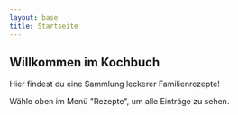 ```yaml
---
layout: base
title: Startseite
---
```


<h2>Willkommen im Kochbuch</h2>
<p>Hier findest du eine Sammlung leckerer Familienrezepte!</p>
<p>Wähle oben im Menü "Rezepte", um alle Einträge zu sehen.</p>